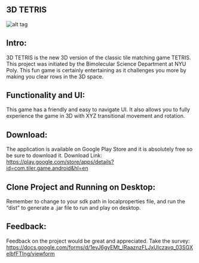 3D TETRIS
----------------------------
![alt tag](http://imgur.com/SYBZuNn.png)

Intro:
------
3D TETRIS is the new 3D version of the classic tile matching game TETRIS. This project was initiated by the Bimolecular Science Department at NYU Poly. This fun game is certainly entertaining as it challenges you more by making you clear rows in the 3D space.


Functionality and UI:
----------------------
This game has a friendly and easy to navigate UI. It also allows you to fully experience the game in 3D with XYZ transitional movement and rotation.


Download:
---------
The application is available on Google Play Store and it is absolutely free so be sure to download it.
Download Link: https://play.google.com/store/apps/details?id=com.tiler.game.android&hl=en


Clone Project and Running on Desktop:
--------------------------------------
Remember to change to your sdk path in localproperties file, and run the “dist” to generate a .jar file to run and play on desktop.


Feedback:
---------
Feedback on the project would be great and appreciated. Take the survey:
https://docs.google.com/forms/d/1evJ6gyEMt_IRaaznzFLJxUlczavq_03SGXelbfFTIng/viewform
